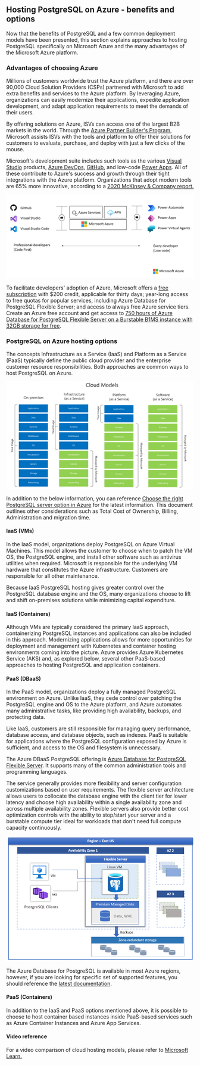 ## Hosting PostgreSQL on Azure - benefits and options

Now that the benefits of PostgreSQL and a few common deployment models have been presented, this section explains approaches to hosting PostgreSQL specifically on Microsoft Azure and the many advantages of the Microsoft Azure platform.

### Advantages of choosing Azure

Millions of customers worldwide trust the Azure platform, and there are over 90,000 Cloud Solution Providers (CSPs) partnered with Microsoft to add extra benefits and services to the Azure platform. By leveraging Azure, organizations can easily modernize their applications, expedite application development, and adapt application requirements to meet the demands of their users.

By offering solutions on Azure, ISVs can access one of the largest B2B markets in the world. Through the [Azure Partner Builder's Program](https://partner.microsoft.com/marketing/azure-isv-technology-partners), Microsoft assists ISVs with the tools and platform to offer their solutions for customers to evaluate, purchase, and deploy with just a few clicks of the mouse.

Microsoft's development suite includes such tools as the various [Visual Studio](https://visualstudio.microsoft.com/) products, [Azure DevOps](https://dev.azure.com/), [GitHub](https://github.com/), and low-code [Power Apps](https://powerapps.microsoft.com/). All of these contribute to Azure's success and growth through their tight integrations with the Azure platform. Organizations that adopt modern tools are 65% more innovative, according to a [2020 McKinsey & Company report.](https://azure.microsoft.com/mediahandler/files/resourcefiles/developer-velocity-how-software-excellence-fuels-business-performance/Developer-Velocity-How-software-excellence-fuels-business-performance-v4.pdf)

![This image demonstrates common development tools on the Microsoft cloud platform to expedite application development.](media/ISV-Tech-Builders-tools-white.png "Microsoft cloud tooling")

To facilitate developers' adoption of Azure, Microsoft offers a [free subscription](https://azure.microsoft.com/free/search/) with $200 credit, applicable for thirty days; year-long access to free quotas for popular services, including Azure Database for PostgreSQL Flexible Server; and access to always free Azure service tiers. Create an Azure free account and get access to [750 hours of Azure Database for PostgreSQL Flexible Server on a Burstable B1MS instance with 32GB storage for free](https://learn.microsoft.com/azure/postgresql/flexible-server/how-to-deploy-on-azure-free-account).

### PostgreSQL on Azure hosting options

The concepts Infrastructure as a Service (IaaS) and Platform as a Service (PaaS) typically define the public cloud provider and the enterprise customer resource responsibilities. Both approaches are common ways to host PostgreSQL on Azure.

![This diagram shows the cloud adoption strategy.](media/cloud-adoption-strategies.png "Cloud adoption strategy")

In addition to the below information, you can reference [Choose the right PostgreSQL server option in Azure](https://learn.microsoft.com/en-us/azure/postgresql/flexible-server/overview-postgres-choose-server-options) for the latest information.  This document outlines other considerations such as Total Cost of Ownership, Billing, Administration and migration time.

#### IaaS (VMs)

In the IaaS model, organizations deploy PostgreSQL on Azure Virtual Machines. This model allows the customer to choose when to patch the VM OS, the PostgreSQL engine, and install other software such as antivirus utilities when required. Microsoft is responsible for the underlying VM hardware that constitutes the Azure infrastructure. Customers are responsible for all other maintenance.

Because IaaS PostgreSQL hosting gives greater control over the PostgreSQL database engine and the OS, many organizations choose to lift and shift on-premises solutions while minimizing capital expenditure.

#### IaaS (Containers)

Although VMs are typically considered the primary IaaS approach, containerizing PostgreSQL instances and applications can also be included in this approach.  Modernizing applications allows for more opportunities for deployment and management with Kubernetes and container hosting environments coming into the picture.  Azure provides Azure Kubernetes Service (AKS) and, as explored below, several other PaaS-based approaches to hosting PostgreSQL and application containers.

#### PaaS (DBaaS)

In the PaaS model, organizations deploy a fully managed PostgreSQL environment on Azure. Unlike IaaS, they cede control over patching the PostgreSQL engine and OS to the Azure platform, and Azure automates many administrative tasks, like providing high availability, backups, and protecting data.

Like IaaS, customers are still responsible for managing query performance, database access, and database objects, such as indexes. PaaS is suitable for applications where the PostgreSQL configuration exposed by Azure is sufficient, and access to the OS and filesystem is unnecessary.

The Azure DBaaS PostgreSQL offering is [Azure Database for PostgreSQL Flexible Server](https://azure.microsoft.com/services/PostgreSQL/#features).  It supports many of the common administration tools and programming languages.

The service generally provides more flexibility and server configuration customizations based on user requirements. The flexible server architecture allows users to collocate the database engine with the client tier for lower latency and choose high availability within a single availability zone and across multiple availability zones. Flexible servers also provide better cost optimization controls with the ability to stop/start your server and a burstable compute tier ideal for workloads that don't need full compute capacity continuously.

![Alt text](media/overview-flexible-server.png)

The Azure Database for PostgreSQL is available in most Azure regions, however, if you are looking for specific set of supported features, you should reference the [latest documentation](https://learn.microsoft.com/en-us/azure/postgresql/flexible-server/overview#azure-regions).

#### PaaS (Containers)

In addition to the IaaS and PaaS options mentioned above, it is possible to choose to host container based instances inside PaaS-based services such as Azure Container Instances and Azure App Services.

#### Video reference

For a video comparison of cloud hosting models, please refer to [Microsoft Learn.](https://docs.microsoft.com/learn/modules/cmu-cloud-computing-overview/4-building-blocks)
